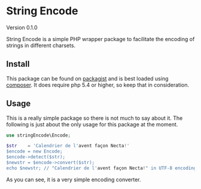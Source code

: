 String Encode
==========================

Version 0.1.0

String Encode is a simple PHP wrapper package to facilitate the encoding of strings in different charsets.

Install
-------

This package can be found on [packagist](https://packagist.org/packages/paquettg/stringencode) and is best loaded using [composer](http://getcomposer.org/). It does require php 5.4 or higher, so keep that in consideration. 

Usage
-----

This is a really simple package so there is not much to say about it. The following is just about the only usage for this package at the moment.

```php
use stringEncode\Encode;

$str    = 'Calendrier de l'avent façon Necta!'
$encode = new Encode;
$encode->detect($str);
$newstr = $encode->convert($str);
echo $newstr; // "Calendrier de l'avent façon Necta!" in UTF-8 encoding (default)
```

As you can see, it is a very simple encoding converter.
